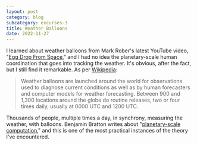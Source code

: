 ```yaml
---
layout: post
category: blog
subcategory: excurses-3
title: Weather Balloons
date: 2022-11-27
---
```


I learned about weather balloons from Mark Rober's latest YouTube video, "[Egg Drop From Space](https://www.youtube.com/watch?v=BYVZh5kqaFg)," and I had no idea the planetary-scale human coordination that goes into tracking the weather. It's obvious, after the fact, but I still find it remarkable. As per [Wikipedia](https://en.wikipedia.org/wiki/Weather_balloon):

> Weather balloons are launched around the world for observations used to diagnose current conditions as well as by human forecasters and computer models for weather forecasting. Between 900 and 1,300 locations around the globe do routine releases, two or four times daily, usually at 0000 UTC and 1200 UTC.

Thousands of people, multiple times a day, in synchrony, measuring the weather, with balloons. Benjamin Bratton writes about "[planetary-scale computation](https://direct.mit.edu/books/book/3504/The-StackOn-Software-and-Sovereignty)," and this is one of the most practical instances of the theory I've encountered.

